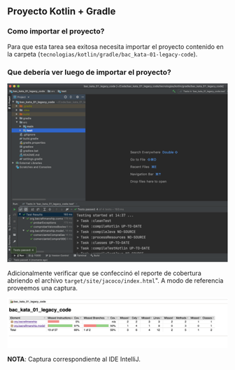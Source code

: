## Proyecto Kotlin + Gradle

### Como importar el proyecto?

Para que esta tarea sea exitosa necesita importar el proyecto contenido en la carpeta (`tecnologias/kotlin/gradle/bac_kata-01-legacy-code`).

### Que debería ver luego de importar el proyecto?

![test_status](/tecnologias/kotlin/gradle/bac_kata_01_legacy_code/images/test_status.png)

Adicionalmente verificar que se confeccinó el reporte de cobertura abriendo el archivo `target/site/jacoco/index.html`". A modo de referencia proveemos una captura.

![test_coverage](/tecnologias/kotlin/gradle/bac_kata_01_legacy_code/images/test_coverage.png)
 
**NOTA**: Captura correspondiente al IDE IntelliJ.
